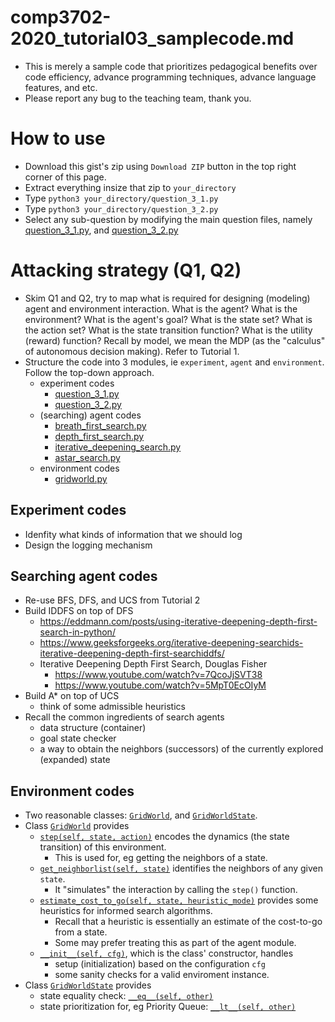 # comp3702-2020_tutorial03_samplecode.md
* This is merely a sample code that prioritizes pedagogical benefits over
  code efficiency, advance programming techniques, advance language features, and etc.
* Please report any bug to the teaching team, thank you.

# How to use
* Download this gist's zip using `Download ZIP` button in the top right corner of this page.
* Extract everything insize that zip to `your_directory`
* Type `python3 your_directory/question_3_1.py`
* Type `python3 your_directory/question_3_2.py`
* Select any sub-question by modifying the main question files, namely
  [question_3_1.py](https://gist.github.com/tttor/826be15b99bb4b33a50787d7eb7b5fda#file-question_3_1-py), and
  [question_3_2.py](https://gist.github.com/tttor/826be15b99bb4b33a50787d7eb7b5fda#file-question_3_2-py)

# Attacking strategy (Q1, Q2)
* Skim Q1 and Q2, try to map what is required for designing (modeling)
  agent and environment interaction.
  What is the agent? What is the environment? What is the agent's goal?
  What is the state set? What is the action set?
  What is the state transition function? What is the utility (reward) function?
  Recall by model, we mean the MDP (as the "calculus" of autonomous decision making).
  Refer to Tutorial 1.
* Structure the code into 3 modules, ie `experiment`, `agent` and `environment`.
  Follow the top-down approach.
  * experiment codes
    * [question_3_1.py](https://gist.github.com/tttor/826be15b99bb4b33a50787d7eb7b5fda#file-question_3_1-py)
    * [question_3_2.py](https://gist.github.com/tttor/826be15b99bb4b33a50787d7eb7b5fda#file-question_3_2-py)
  * (searching) agent codes
    * [breath_first_search.py](https://gist.github.com/tttor/826be15b99bb4b33a50787d7eb7b5fda#file-breath_first_search-py)
    * [depth_first_search.py](https://gist.github.com/tttor/826be15b99bb4b33a50787d7eb7b5fda#file-depth_first_search-py)
    * [iterative_deepening_search.py](https://gist.github.com/tttor/826be15b99bb4b33a50787d7eb7b5fda#file-iterative_deepening_search-py)
    * [astar_search.py](https://gist.github.com/tttor/826be15b99bb4b33a50787d7eb7b5fda#file-astar_search-py)
  * environment codes
    * [gridworld.py](https://gist.github.com/tttor/826be15b99bb4b33a50787d7eb7b5fda#file-gridworld-py)

## Experiment codes
* Idenfity what kinds of information that we should log
* Design the logging mechanism

## Searching agent codes
* Re-use BFS, DFS, and UCS from Tutorial 2
* Build IDDFS on top of DFS
  * https://eddmann.com/posts/using-iterative-deepening-depth-first-search-in-python/
  * https://www.geeksforgeeks.org/iterative-deepening-searchids-iterative-deepening-depth-first-searchiddfs/
  * Iterative Deepening Depth First Search, Douglas Fisher
    * https://www.youtube.com/watch?v=7QcoJjSVT38
    * https://www.youtube.com/watch?v=5MpT0EcOIyM
* Build A* on top of UCS
  * think of some admissible heuristics
* Recall the common ingredients of search agents
  * data structure (container)
  * goal state checker
  * a way to obtain the neighbors (successors) of the currently explored (expanded) state

## Environment codes
* Two reasonable classes:
  [`GridWorld`](https://gist.github.com/tttor/826be15b99bb4b33a50787d7eb7b5fda#file-gridworld-py-L1), and
  [`GridWorldState`](https://gist.github.com/tttor/826be15b99bb4b33a50787d7eb7b5fda#file-gridworld-py-L68).
* Class [`GridWorld`](https://gist.github.com/tttor/826be15b99bb4b33a50787d7eb7b5fda#file-gridworld-py-L1)
  provides
  * [`step(self, state, action)`](https://gist.github.com/tttor/826be15b99bb4b33a50787d7eb7b5fda#file-gridworld-py-L23)
    encodes the dynamics (the state transition) of this environment.
    * This is used for, eg getting the neighbors of a state.
  * [`get_neighborlist(self, state)`](https://gist.github.com/tttor/826be15b99bb4b33a50787d7eb7b5fda#file-gridworld-py-L41)
    identifies the neighbors of any given `state`.
    * It "simulates" the interaction by calling the `step()` function.
  * [`estimate_cost_to_go(self, state, heuristic_mode)`](https://gist.github.com/tttor/826be15b99bb4b33a50787d7eb7b5fda#file-gridworld-py-L48)
    provides some heuristics for informed search algorithms.
    * Recall that a heuristic is essentially an estimate of the cost-to-go from a state.
    * Some may prefer treating this as part of the agent module.
  * [`__init__(self, cfg)`](https://gist.github.com/tttor/826be15b99bb4b33a50787d7eb7b5fda#file-gridworld-py-L2),
    which is the class' constructor, handles
    * setup (initialization) based on the configuration `cfg`
    * some sanity checks for a valid enviroment instance.
* Class [`GridWorldState`](https://gist.github.com/tttor/826be15b99bb4b33a50787d7eb7b5fda#file-gridworld-py-L68)
  provides
  * state equality check:
    [`__eq__(self, other)`](https://gist.github.com/tttor/826be15b99bb4b33a50787d7eb7b5fda#file-gridworld-py-L75)
  * state prioritization for, eg Priority Queue:
    [`__lt__(self, other)`](https://gist.github.com/tttor/826be15b99bb4b33a50787d7eb7b5fda#file-gridworld-py-L78)


